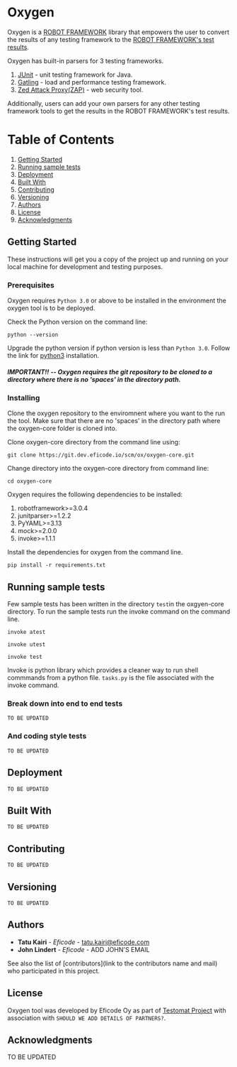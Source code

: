 # Oxygen 

Oxygen is a [ROBOT FRAMEWORK](https://robotframework.org/) library that empowers the user to convert the results of any testing framework to the [ROBOT FRAMEWORK's test results](https://robotframework.org/robotframework/2.1.2/RobotFrameworkUserGuide.html#created-outputs). 

Oxygen has built-in parsers for 3 testing frameworks. 

1. [JUnit](https://en.wikipedia.org/wiki/JUnit) - unit testing framework for Java.
2. [Gatling](https://en.wikipedia.org/wiki/Gatling_(software)) - load and performance testing framework.
3. [Zed Attack Proxy(ZAP)](https://www.zaproxy.org/) - web security tool. 

Additionally, users can add your own parsers for any other testing framework tools to get the results in the ROBOT FRAMEWORK's test results. 

# Table of Contents
1. [Getting Started](#getting-started)
2. [Running sample tests](#running-the-tests)
3. [Deployment](#deployment)
4. [Built With](#built-with)
5. [Contributing](#contributing)
6. [Versioning](#versioning)
7. [Authors](#authors)
8. [License](#license)
9. [Acknowledgments](#acknowledgments)

## Getting Started

These instructions will get you a copy of the project up and running on your local machine for development and testing purposes.

### Prerequisites

Oxygen requires `Python 3.0` or above to be installed in the environment the oxygen tool is to be deployed. 

Check the Python version on the command line:
```
python --version
```

Upgrade the python version if python version is less than `Python 3.0`. Follow the link for [python3](https://realpython.com/installing-python/) installation.

##### IMPORTANT!! --  Oxygen requires the git repository to be cloned to a directory where there is no 'spaces' in the directory path.

### Installing

Clone the oxygen repository to the enviromnent where you want to the run the tool. Make sure that there are no 'spaces' in the directory path where the oxygen-core folder is cloned into.

Clone oxygen-core directory from the command line using:

```
git clone https://git.dev.eficode.io/scm/ox/oxygen-core.git
```
Change directory into the oxygen-core directory from command line:
```
cd oxygen-core
```
Oxygen requires the following dependencies to be installed: 

1. robotframework>=3.0.4
2. junitparser>=1.2.2
3. PyYAML>=3.13
4. mock>=2.0.0
5. invoke>=1.1.1

Install the dependencies for oxygen from the command line. 

```
pip install -r requirements.txt
```

## Running sample tests

Few sample tests has been written in the directory `test`in the oxgyen-core directory. To run the sample tests run the invoke command on the command line.

```
invoke atest
```
```
invoke utest
```
```
invoke test
```
Invoke is python library which provides a cleaner way to run shell commmands from a python file. `tasks.py` is the file associated with the invoke command. 

### Break down into end to end tests
```
TO BE UPDATED
```

### And coding style tests
```
TO BE UPDATED
```
## Deployment
```
TO BE UPDATED
```
## Built With
```
TO BE UPDATED
```
## Contributing
```
TO BE UPDATED
```
## Versioning
```
TO BE UPDATED
```
## Authors

* **Tatu Kairi** - *Eficode* - tatu.kairi@eficode.com 
* **John Lindert** - *Eficode* - ADD JOHN'S EMAIL


See also the list of [contributors](link to the contributors name and mail) who participated in this project.

## License

Oxygen tool  was developed by Eficode Oy as part of [Testomat Project](link) with association with `SHOULD WE ADD DETAILS OF PARTNERS?`.

## Acknowledgments
TO BE UPDATED
```
